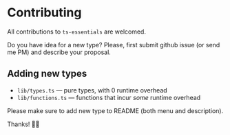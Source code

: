 # Contributing

All contributions to `ts-essentials` are welcomed.

Do you have idea for a new type? Please, first submit github issue (or send me PM) and describe your proposal.

## Adding new types

* `lib/types.ts` — pure types, with 0 runtime overhead 
* `lib/functions.ts` — functions that incur _some_ runtime overhead

Please make sure to add new type to README (both menu and description).

Thanks! 🙏🏻